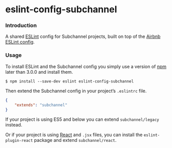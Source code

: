 # eslint-config-subchannel

### Introduction

A shared [ESLint](http://eslint.org) config for Subchannel projects, built on top of the [Airbnb ESLint config](https://github.com/airbnb/javascript/blob/master/packages/eslint-config-airbnb).

### Usage

To install ESLint and the Subchannel config you simply use a version of [npm](https://www.npmjs.com) later than 3.0.0 and install them.

```
$ npm install --save-dev eslint eslint-config-subchannel
```

Then extend the Subchannel config in your project’s `.eslintrc` file.

```json
{
    "extends": "subchannel"
}
```

If your project is using ES5 and below you can extend `subchannel/legacy` instead.

Or if your project is using [React](http://facebook.github.io/react) and `.jsx` files, you can install the `eslint-plugin-react` package and extend `subchannel/react`.
